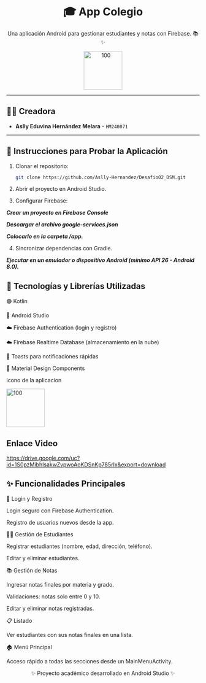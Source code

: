<h1 align="center">🎓 App Colegio</h1>

<p align="center">Una aplicación Android para gestionar estudiantes y notas con Firebase. 📚✨</p>

<p align="center">
 <img width="100" height="100" alt="100" src="https://github.com/user-attachments/assets/97dfae06-dae2-4800-a5c4-7f567a186016" />
</p>

---

## 👨‍💻 Creadora

- **Aslly Eduvina Hernández Melara** - `HM240071`  

---

## 🚀 Instrucciones para Probar la Aplicación

1. Clonar el repositorio:  
   ```bash
   git clone https://github.com/Aslly-Hernandez/Desafio02_DSM.git

2. Abrir el proyecto en Android Studio.

3. Configurar Firebase:

***Crear un proyecto en Firebase Console***

***Descargar el archivo google-services.json***

***Colocarlo en la carpeta /app.***

4. Sincronizar dependencias con Gradle.

***Ejecutar en un emulador o dispositivo Android (mínimo API 26 - Android 8.0).***

## 🧰 Tecnologías y Librerías Utilizadas

🟣 Kotlin

📱 Android Studio

☁️ Firebase Authentication (login y registro)

☁️ Firebase Realtime Database (almacenamiento en la nube)

🔔 Toasts para notificaciones rápidas

🎨 Material Design Components

   icono de la aplicacion
<p align="ring">
 <img width="100" height="100" alt="100" src="https://github.com/user-attachments/assets/97dfae06-dae2-4800-a5c4-7f567a186016" />
</p>

##  Enlace Video

https://drive.google.com/uc?id=1S0pzMibhIsakwZvpwoAoKDSnKp785rIx&export=download

## ✨ Funcionalidades Principales
🔑 Login y Registro

Login seguro con Firebase Authentication.

Registro de usuarios nuevos desde la app.

👩‍🎓 Gestión de Estudiantes

Registrar estudiantes (nombre, edad, dirección, teléfono).

Editar y eliminar estudiantes.

📚 Gestión de Notas

Ingresar notas finales por materia y grado.

Validaciones: notas solo entre 0 y 10.

Editar y eliminar notas registradas.

📋 Listado

Ver estudiantes con sus notas finales en una lista.

🏠 Menú Principal

Acceso rápido a todas las secciones desde un MainMenuActivity.

<p align="center">✨ Proyecto académico desarrollado en Android Studio ✨</p>
